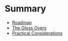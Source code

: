 # Summary

* [Roadmap](chapter01_Roadmap.md)
* [The Gloss Overs](chapter02_TheGlossOvers.md)
* [Practical Considerations](chapter03_PracticalConsiderations.md)
